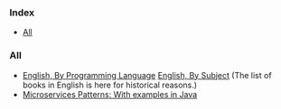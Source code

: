 ### Index

* [All](#all)


### All

* [English, By Programming Language](free-programming-books-langs.md)
  [English, By Subject](free-programming-books-subjects.md)
  (The list of books in English is here for historical reasons.)
* [Microservices Patterns: With examples in Java](https://book4you.org/book/3620439/ea5ed9?dsource=recommend)
